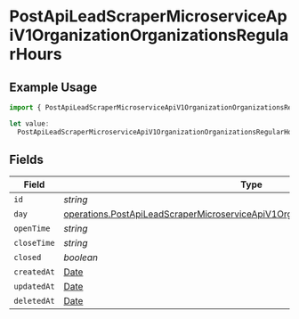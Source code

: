 # PostApiLeadScraperMicroserviceApiV1OrganizationOrganizationsRegularHours

## Example Usage

```typescript
import { PostApiLeadScraperMicroserviceApiV1OrganizationOrganizationsRegularHours } from "oppulence-backend-sdk/models/operations";

let value:
  PostApiLeadScraperMicroserviceApiV1OrganizationOrganizationsRegularHours = {};
```

## Fields

| Field                                                                                                                                                                                  | Type                                                                                                                                                                                   | Required                                                                                                                                                                               | Description                                                                                                                                                                            |
| -------------------------------------------------------------------------------------------------------------------------------------------------------------------------------------- | -------------------------------------------------------------------------------------------------------------------------------------------------------------------------------------- | -------------------------------------------------------------------------------------------------------------------------------------------------------------------------------------- | -------------------------------------------------------------------------------------------------------------------------------------------------------------------------------------- |
| `id`                                                                                                                                                                                   | *string*                                                                                                                                                                               | :heavy_minus_sign:                                                                                                                                                                     | N/A                                                                                                                                                                                    |
| `day`                                                                                                                                                                                  | [operations.PostApiLeadScraperMicroserviceApiV1OrganizationOrganizationsRequestDay](../../models/operations/postapileadscrapermicroserviceapiv1organizationorganizationsrequestday.md) | :heavy_minus_sign:                                                                                                                                                                     | N/A                                                                                                                                                                                    |
| `openTime`                                                                                                                                                                             | *string*                                                                                                                                                                               | :heavy_minus_sign:                                                                                                                                                                     | N/A                                                                                                                                                                                    |
| `closeTime`                                                                                                                                                                            | *string*                                                                                                                                                                               | :heavy_minus_sign:                                                                                                                                                                     | N/A                                                                                                                                                                                    |
| `closed`                                                                                                                                                                               | *boolean*                                                                                                                                                                              | :heavy_minus_sign:                                                                                                                                                                     | N/A                                                                                                                                                                                    |
| `createdAt`                                                                                                                                                                            | [Date](https://developer.mozilla.org/en-US/docs/Web/JavaScript/Reference/Global_Objects/Date)                                                                                          | :heavy_minus_sign:                                                                                                                                                                     | N/A                                                                                                                                                                                    |
| `updatedAt`                                                                                                                                                                            | [Date](https://developer.mozilla.org/en-US/docs/Web/JavaScript/Reference/Global_Objects/Date)                                                                                          | :heavy_minus_sign:                                                                                                                                                                     | N/A                                                                                                                                                                                    |
| `deletedAt`                                                                                                                                                                            | [Date](https://developer.mozilla.org/en-US/docs/Web/JavaScript/Reference/Global_Objects/Date)                                                                                          | :heavy_minus_sign:                                                                                                                                                                     | N/A                                                                                                                                                                                    |